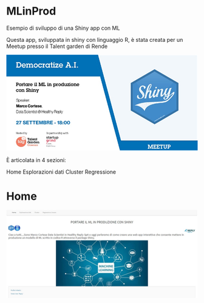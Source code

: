 # MLinProd
Esempio di sviluppo di una Shiny app con ML

Questa app, sviluppata in shiny con linguaggio R, è stata creata per un Meetup presso il Talent garden di Rende

![alt text](https://raw.githubusercontent.com/MarCortese/MLinProd/master/Evento/Locandina.jfif)

È articolata in 4 sezioni:

  Home
  Esplorazioni dati
  Cluster
  Regressione



# Home
![alt text](https://raw.githubusercontent.com/MarCortese/MLinProd/master/Evento/Screen/Home.jpg)

